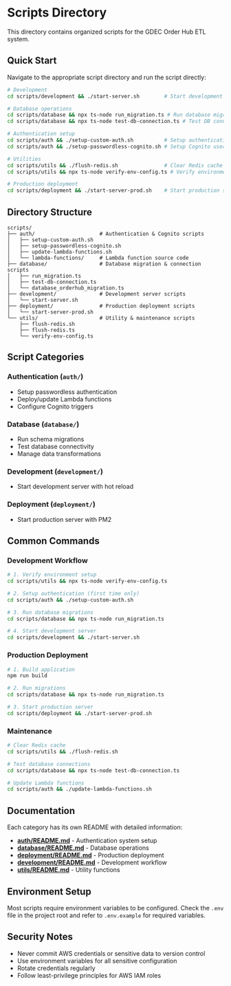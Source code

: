 # Scripts Directory

This directory contains organized scripts for the GDEC Order Hub ETL system.

## Quick Start

Navigate to the appropriate script directory and run the script directly:

```bash
# Development
cd scripts/development && ./start-server.sh        # Start development server

# Database operations  
cd scripts/database && npx ts-node run_migration.ts # Run database migrations
cd scripts/database && npx ts-node test-db-connection.ts # Test DB connectivity

# Authentication setup
cd scripts/auth && ./setup-custom-auth.sh          # Setup authentication system
cd scripts/auth && ./setup-passwordless-cognito.sh # Setup Cognito user pool

# Utilities
cd scripts/utils && ./flush-redis.sh               # Clear Redis cache
cd scripts/utils && npx ts-node verify-env-config.ts # Verify environment variables

# Production deployment
cd scripts/deployment && ./start-server-prod.sh    # Start production server
```

## Directory Structure

```
scripts/
├── auth/                     # Authentication & Cognito scripts
│   ├── setup-custom-auth.sh
│   ├── setup-passwordless-cognito.sh
│   ├── update-lambda-functions.sh
│   └── lambda-functions/     # Lambda function source code
├── database/                 # Database migration & connection scripts
│   ├── run_migration.ts
│   ├── test-db-connection.ts
│   └── database_orderhub_migration.ts
├── development/              # Development server scripts
│   └── start-server.sh
├── deployment/               # Production deployment scripts
│   └── start-server-prod.sh
└── utils/                    # Utility & maintenance scripts
    ├── flush-redis.sh
    ├── flush-redis.ts
    └── verify-env-config.ts
```

## Script Categories

### Authentication (`auth/`)
- Setup passwordless authentication
- Deploy/update Lambda functions
- Configure Cognito triggers

### Database (`database/`)
- Run schema migrations
- Test database connectivity
- Manage data transformations

### Development (`development/`)
- Start development server with hot reload

### Deployment (`deployment/`)
- Start production server with PM2

## Common Commands

### Development Workflow
```bash
# 1. Verify environment setup
cd scripts/utils && npx ts-node verify-env-config.ts

# 2. Setup authentication (first time only)  
cd scripts/auth && ./setup-custom-auth.sh

# 3. Run database migrations
cd scripts/database && npx ts-node run_migration.ts

# 4. Start development server
cd scripts/development && ./start-server.sh
```

### Production Deployment
```bash
# 1. Build application
npm run build

# 2. Run migrations
cd scripts/database && npx ts-node run_migration.ts

# 3. Start production server
cd scripts/deployment && ./start-server-prod.sh
```

### Maintenance
```bash
# Clear Redis cache
cd scripts/utils && ./flush-redis.sh

# Test database connections
cd scripts/database && npx ts-node test-db-connection.ts

# Update Lambda functions
cd scripts/auth && ./update-lambda-functions.sh
```

## Documentation

Each category has its own README with detailed information:

- **[auth/README.md](auth/README.md)** - Authentication system setup
- **[database/README.md](database/README.md)** - Database operations
- **[deployment/README.md](deployment/README.md)** - Production deployment
- **[development/README.md](development/README.md)** - Development workflow
- **[utils/README.md](utils/README.md)** - Utility functions

## Environment Setup

Most scripts require environment variables to be configured. Check the `.env` file in the project root and refer to `.env.example` for required variables.

## Security Notes

- Never commit AWS credentials or sensitive data to version control
- Use environment variables for all sensitive configuration
- Rotate credentials regularly
- Follow least-privilege principles for AWS IAM roles
